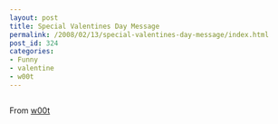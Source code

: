 ```yaml
---
layout: post
title: Special Valentines Day Message
permalink: /2008/02/13/special-valentines-day-message/index.html
post_id: 324
categories: 
- Funny
- valentine
- w00t
---
```


 <img src="http://jordanbrock.com/assets/2008/2/14/bitter-space.gif" alt="" />




From <a href="http://www.woot.com/Blog/BlogEntry.aspx?BlogEntryId=3933">w00t</a>

